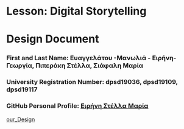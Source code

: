 # Lesson: Digital Storytelling
# Design Document

### First and Last Name: Ευαγγελάτου -Μανωλιά - Ειρήνη- Γεωργία, Πιπεράκη Στέλλα, Σιάφαλη Μαρία
### University Registration Number: dpsd19036, dpsd19109, dpsd19117
### GitHub Personal Profile: <a href="https://github.com/ievagelatoumanolia"> Ειρήνη </a> <a href="https://github.com/StellaPiperaki"> Στέλλα </a> <a href="https://github.com/MariaSiafali117"> Μαρία </a> 

<a href="https://youtu.be/Jk2zhc07Ti0"> our_Design </a>


